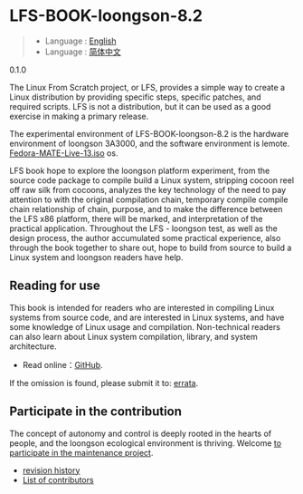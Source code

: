 # LFS-BOOK-loongson-8.2 
> * Language : [English](README.md)
> * Language : [简体中文](zh-cn/README.md)

0.1.0

The Linux From Scratch project, or LFS, provides a simple way to create a Linux distribution by providing specific steps, specific patches, and required scripts. LFS is not a distribution, but it can be used as a good exercise in making a primary release.

The experimental environment of LFS-BOOK-loongson-8.2 is the hardware environment of loongson 3A3000, and the software environment is lemote. [Fedora-MATE-Live-13.iso](http://mirror.lemote.com/fedora/live/Fedora-MATE-Live-13.iso) os.

LFS book hope to explore the loongson platform experiment, from the source code package to compile build a Linux system, stripping cocoon reel off raw silk from cocoons, analyzes the key technology of the need to pay attention to with the original compilation chain, temporary compile compile chain relationship of chain, purpose, and to make the difference between the LFS x86 platform, there will be marked, and interpretation of the practical application. Throughout the LFS - loongson test, as well as the design process, the author accumulated some practical experience, also through the book together to share out, hope to build from source to build a Linux system and loongson readers have help.

## Reading for use
This book is intended for readers who are interested in compiling Linux systems from source code, and are interested in Linux systems, and have some knowledge of Linux usage and compilation. Non-technical readers can also learn about Linux system compilation, library, and system architecture.

* Read online：[GitHub](https://github.com/lina-not-linus/LFS-BOOK-loongson/blob/master/SUMMARY.md).

If the omission is found, please submit it to: [errata](https://github.com/lina-not-linus/LFS-BOOK-loongson/wiki/%E3%80%8ALFS-BOOK-loongson-8.2-version%E3%80%8B%E5%8B%98%E8%AF%AF%E8%A1%A8).

## Participate in the contribution
The concept of autonomy and control is deeply rooted in the hearts of people, and the loongson ecological environment is thriving. Welcome [to participate in the maintenance project](contribute.md).

* [revision history](revision.md)
* [List of contributors](https://github.com/lina-not-linus/LFS-BOOK-loongson/graphs/contributors)











